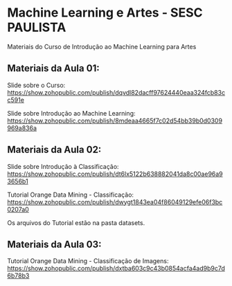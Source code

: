 # Machine Learning e Artes - SESC PAULISTA

Materiais do Curso de Introdução ao Machine Learning para Artes


## Materiais da Aula 01:

Slide sobre o Curso: https://show.zohopublic.com/publish/dqvdl82dacff97624440eaa324fcb83cc591e

Slide sobre Introdução ao Machine Learning: https://show.zohopublic.com/publish/8mdeaa4665f7c02d54bb39b0d0309969a836a

## Materiais da Aula 02:

Slide sobre Introdução à Classificação: https://show.zohopublic.com/publish/dt6lx5122b638882041da8c00ae96a93656b1

Tutorial Orange Data Mining - Classificação: https://show.zohopublic.com/publish/dwygt1843ea04f86049129efe06f3bc0207a0

Os arquivos do Tutorial estão na pasta datasets.

## Materiais da Aula 03:

Tutorial Orange Data Mining - Classificação de Imagens: https://show.zohopublic.com/publish/dxtba603c9c43b0854acfa4ad9b9c7d6b78b3
